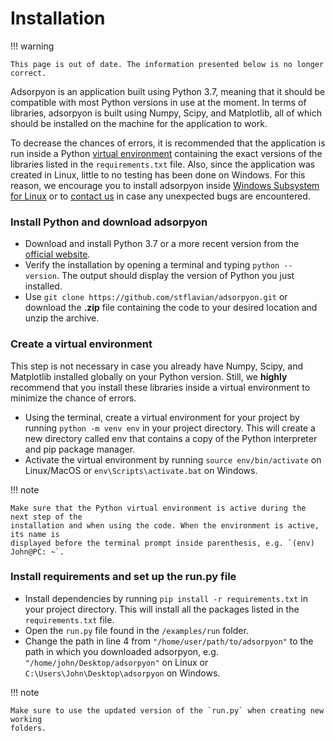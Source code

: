 # Installation

!!! warning

    This page is out of date. The information presented below is no longer correct.

Adsorpyon is an application built using Python 3.7, meaning that it should be
compatible with most Python versions in use at the moment. In terms of libraries,
adsorpyon is built using Numpy, Scipy, and Matplotlib, all of which should be installed
on the machine for the application to work. 

To decrease the chances of errors, it is recommended that the application is run inside 
a Python [virtual environment](https://docs.python.org/3/library/venv.html) containing 
the exact versions of the libraries listed in the `requirements.txt` file. Also, since 
the application was created in Linux, little to no testing has been done on Windows. 
For this reason, we encourage you to install adsorpyon inside 
[Windows Subsystem for Linux](https://learn.microsoft.com/en-us/windows/wsl/install) 
or to [contact us](contact.md) in case any unexpected bugs are encountered.

### Install Python and download adsorpyon

- Download and install Python 3.7 or a more recent version from the 
[official website](https://www.python.org/downloads/).
- Verify the installation by opening a terminal and typing `python --version`. The 
output should display the version of Python you just installed.
- Use `git clone https://github.com/stflavian/adsorpyon.git` or download the **.zip**
file containing the code to your desired location and unzip the archive. 

### Create a virtual environment

This step is not necessary in case you already have Numpy, Scipy, and Matplotlib 
installed globally on your Python version. Still, we **highly** recommend that you 
install these libraries inside a virtual environment to minimize the chance of errors.

- Using the terminal, create a virtual environment for your project by running 
`python -m venv env` in your project directory. This will create a new directory called 
env that contains a copy of the Python interpreter and pip package manager.
- Activate the virtual environment by running `source env/bin/activate` on Linux/MacOS or 
`env\Scripts\activate.bat` on Windows.

!!! note

    Make sure that the Python virtual environment is active during the next step of the 
    installation and when using the code. When the environment is active, its name is 
    displayed before the terminal prompt inside parenthesis, e.g. `(env) John@PC: ~`.


### Install requirements and set up the run.py file
- Install dependencies by running `pip install -r requirements.txt` in your project 
directory. This will install all the packages listed in the `requirements.txt` file.
- Open the `run.py` file found in the `/examples/run` folder.
- Change the path in line 4 from `"/home/user/path/to/adsorpyon"` to the path in which 
you downloaded adsorpyon, e.g. `"/home/john/Desktop/adsorpyon"` on Linux or 
`C:\Users\John\Desktop\adsorpyon` on Windows.

!!! note

    Make sure to use the updated version of the `run.py` when creating new working 
    folders. 

